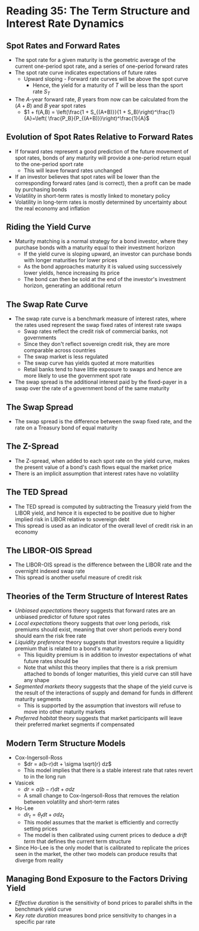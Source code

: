 # Reading 35: The Term Structure and Interest Rate Dynamics

## Spot Rates and Forward Rates

- The spot rate for a given maturity is the geometric average of the current one-period spot rate, and a series of one-period forward rates
- The spot rate curve indicates expectations of future rates
  - Upward sloping  - Forward rate curves will be above the spot curve
    - Hence, the yield for a maturity of $T$ will be less than the sport rate $S_T$
- The $A$-year forward rate, $B$ years from now can be calculated from the $(A+B)$ and $B$ year spot rates
  - $1 + f(A,B) = \left(\frac{1 + S_{(A+B)}}{1 + S_B}\right)^\frac{1}{A}=\left( \frac{P_B}{P_{(A+B)}}\right)^\frac{1}{A}$

## Evolution of Spot Rates Relative to Forward Rates

- If forward rates represent a good prediction of the future movement of spot rates, bonds of any maturity will provide a one-period return equal to the one-period sport rate
  - This will leave forward rates unchanged
- If an investor believes that spot rates will be lower than the corresponding forward rates (and is correct), then a profit can be made by purchasing bonds
- Volatility in short-term rates is mostly linked to monetary policy
- Volatility in long-term rates is mostly determined by uncertainty about the real economy and inflation

## Riding the Yield Curve

- Maturity matching is a normal strategy for a bond investor, where they purchase bonds with a maturity equal to their investment horizon
  - If the yield curve is sloping upward, an investor can purchase bonds with longer maturities for lower prices
  - As the bond approaches maturity it is valued using successively lower yields, hence increasing its price
  - The bond can then be sold at the end of the investor's investment horizon, generating an additional return

## The Swap Rate Curve

- The swap rate curve is a benchmark measure of interest rates, where the rates used represent the swap fixed rates of interest rate swaps
  - Swap rates reflect the credit risk of commercial banks, not governments
  - Since they don't reflect sovereign credit risk, they are more comparable across countries
  - The swap market is less regulated
  - The swap curve has yields quoted at more maturities
  - Retail banks tend to have little exposure to swaps and hence are more likely to use the government spot rate
- The swap spread is the additional interest paid by the fixed-payer in a swap over the rate of a government bond of the same maturity

## The Swap Spread

- The swap spread is the difference between the swap fixed rate, and the rate on a Treasury bond of equal maturity

## The Z-Spread

- The Z-spread, when added to each spot rate on the yield curve, makes the present value of a bond's cash flows equal the market price
- There is an implicit assumption that interest rates have no volatility

## The TED Spread

- The TED spread is computed by subtracting the Treasury yield from the LIBOR yield, and hence it is expected to be positive due to higher implied risk in LIBOR relative to sovereign debt
- This spread is used as an indicator of the overall level of credit risk in an economy

## The LIBOR-OIS Spread

- The LIBOR-OIS spread is the difference between the LIBOR rate and the overnight indexed swap rate
- This spread is another useful measure of credit risk

## Theories of the Term Structure of Interest Rates

- *Unbiased expectations* theory suggests that forward rates are an unbiased predictor of future spot rates
- *Local expectations* theory suggests that over long periods, risk premiums should exist, meaning that over short periods every bond should earn the risk free rate
- *Liquidity preference* theory suggests that investors require a liquidity premium that is related to a bond's maturity
  - This liquidity premium is in addition to investor expectations of what future rates should be
  - Note that whilst this theory implies that there is a risk premium attached to bonds of longer maturities, this yield curve can still have any shape
- *Segmented markets* theory suggests that the shape of the yield curve is the result of the interactions of supply and demand for funds in different maturity segments
  - This is supported by the assumption that investors will refuse to move into other maturity markets
- *Preferred habitat* theory suggests that market participants will leave their preferred market segments if compensated

## Modern Term Structure Models

- Cox-Ingersoll-Ross
  - $dr = a(b-r)dt + \sigma \sqrt{r} dz$
  - This model implies that there is a stable interest rate that rates revert to in the long run
- Vasicek
  - $dr = a(b-r)dt + \sigma dz$
  - A small change to Cox-Ingersoll-Ross that removes the relation between volatility and short-term rates
- Ho-Lee
  - $dr_t = \theta_tdt+\sigma dz_t$
  - This model assumes that the market is efficiently and correctly setting prices
  - The model is then calibrated using current prices to deduce a *drift term* that defines the current term structure
- Since Ho-Lee is the only model that is calibrated to replicate the prices seen in the market, the other two models can produce results that diverge from reality

## Managing Bond Exposure to the Factors Driving Yield

- *Effective duration* is the sensitivity of bond prices to parallel shifts in the benchmark yield curve
- *Key rate duration* measures bond price sensitivity to changes in a specific par rate